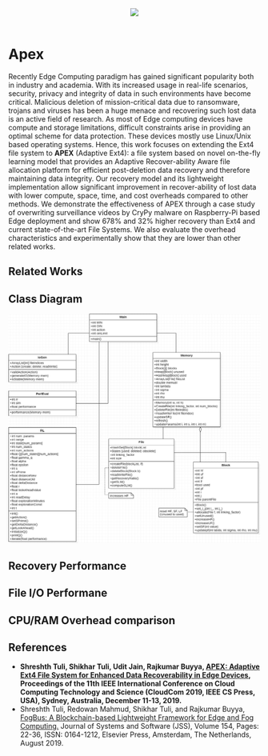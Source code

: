 <div align="center">
  <img src="https://github.com/HS-Optimization-with-AI/Apex/blob/master/n_apex/src/Apex-Utility/APEX%20logo.png" height="500"><br><br>
</div>

# Apex
Recently Edge Computing paradigm has gained significant popularity both in industry and academia. With its increased usage in real-life scenarios, security, privacy and integrity of data in such environments have become critical. Malicious deletion of mission-critical data due to ransomware, trojans and viruses has been a huge menace and recovering such lost data is an active field of research. As most of Edge computing devices have compute and storage limitations, difficult constraints arise in providing an optimal scheme for data protection. These devices mostly use Linux/Unix based operating systems. Hence, this work focuses on extending the Ext4 file system to **APEX** (Adaptive Ext4): a file system based on novel on-the-fly learning model that provides an Adaptive Recover-ability Aware file allocation platform for efficient post-deletion data recovery and therefore maintaining data integrity. Our recovery model and its lightweight implementation allow significant improvement in recover-ability of lost data with lower compute, space, time, and cost overheads compared to other methods. We demonstrate the effectiveness of APEX through a case study of overwriting surveillance videos by CryPy malware on Raspberry-Pi based Edge deployment and show 678\% and 32\% higher recovery than Ext4 and current state-of-the-art File Systems. We also evaluate the overhead characteristics and experimentally show that they are lower than other related works.

## Related Works

## Class Diagram
![Alt text](https://github.com/HS-Optimization-with-AI/Apex/blob/master/images/uml.png?raw=true)

## Recovery Performance

## File I/O Performane

## CPU/RAM Overhead comparison

## References

* **Shreshth Tuli, Shikhar Tuli, Udit Jain, Rajkumar Buyya, [APEX: Adaptive Ext4 File System for Enhanced Data Recoverability in Edge Devices](https://arxiv.org/pdf/1910.01642.pdf), Proceedings of the 11th IEEE International Conference on Cloud Computing Technology and Science (CloudCom 2019, IEEE CS Press, USA), Sydney, Australia, December 11-13, 2019.**
* Shreshth Tuli, Redowan Mahmud, Shikhar Tuli, and Rajkumar Buyya, [FogBus: A Blockchain-based Lightweight Framework for Edge and Fog Computing.](http://buyya.com/papers/FogBus-JSS.pdf) Journal of Systems and Software (JSS), Volume 154, Pages: 22-36, ISSN: 0164-1212, Elsevier Press, Amsterdam, The Netherlands, August 2019. 
